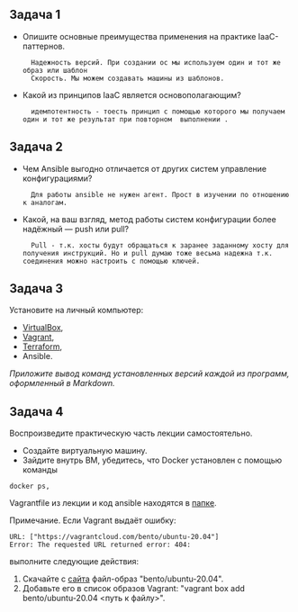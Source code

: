
## Задача 1

- Опишите основные преимущества применения на практике IaaC-паттернов.

		Надежность версий. При создании ос мы используем один и тот же образ или шаблон
    	Скорость. Мы можем создавать машины из шаблонов. 

    
- Какой из принципов IaaC является основополагающим?


    	идемпотентность - тоесть принцип с помощью которого мы получаем один и тот же результат при повторном  выполнении .

## Задача 2

- Чем Ansible выгодно отличается от других систем управление конфигурациями?


    	Для работы ansible не нужен агент. Прост в изучении по отношению к аналогам. 
- Какой, на ваш взгляд, метод работы систем конфигурации более надёжный — push или pull?
 

   	 	Pull - т.к. хосты будут обращаться к заранее заданному хосту для получения инструкций. Но и pull думаю тоже весьма надежна т.к. соединения можно настроить с помощью ключей. 

## Задача 3

Установите на личный компьютер:

- [VirtualBox](https://www.virtualbox.org/),
- [Vagrant](https://github.com/netology-code/devops-materials),
- [Terraform](https://github.com/netology-code/devops-materials/blob/master/README.md),
- Ansible.

*Приложите вывод команд установленных версий каждой из программ, оформленный в Markdown.*

## Задача 4 

Воспроизведите практическую часть лекции самостоятельно.

- Создайте виртуальную машину.
- Зайдите внутрь ВМ, убедитесь, что Docker установлен с помощью команды
```
docker ps,
```
Vagrantfile из лекции и код ansible находятся в [папке](https://github.com/netology-code/virt-homeworks/tree/virt-11/05-virt-02-iaac/src).

Примечание. Если Vagrant выдаёт ошибку:
```
URL: ["https://vagrantcloud.com/bento/ubuntu-20.04"]     
Error: The requested URL returned error: 404:
```

выполните следующие действия:

1. Скачайте с [сайта](https://app.vagrantup.com/bento/boxes/ubuntu-20.04) файл-образ "bento/ubuntu-20.04".
2. Добавьте его в список образов Vagrant: "vagrant box add bento/ubuntu-20.04 <путь к файлу>".
